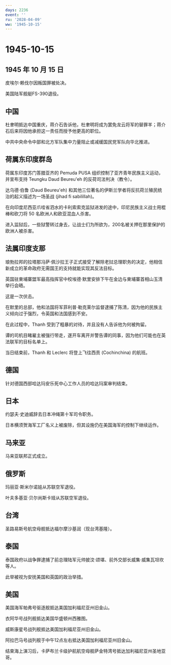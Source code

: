 ```yaml
---
days: 2236
event: ''
ru: '2028-04-09'
ww: '1945-10-15'
---
```


# 1945-10-15

## 1945 年 10 月 15 日

皮埃尔·赖伐尔因叛国罪被处决。

美国陆军舰艇FS-390退役。

## 中国

杜聿明抵达中国重庆，蒋介石告诉他，杜聿明将成为罢免龙云将军的替罪羊；蒋介石后来将因他承担这一责任而授予他更高的职位。

中共中央命令中部和北方军队集中力量阻止或减缓国民党军队向华北推进。

## 荷属东印度群岛

荷属东印度苏门答腊亚齐的 Pemuda PUSA
组织控制了亚齐青年民族主义运动，并宣布支持 Teungku Daud Beureu\'eh
的反荷司法判决（教令）。

达乌德·伯鲁 (Daud Beureu\'eh)
和其他三位著名的伊斯兰学者将反抗荷兰殖民统治的起义描述为一场圣战 (jihad
fi sabilillah)。

在向印度尼西亚爪哇省泗水的卡利索索克监狱进发的途中，印尼民族主义战士用棍棒和砍刀将
50 名欧洲人和欧亚混血人杀害。

进入监狱后，一些狱警转过身去，让战士们为所欲为，200名被关押在那里保护的欧洲人被杀害。

## 法属印度支那

琅勃拉邦的拉塔那冯萨·佩沙拉王子正式接受了解除老挝总理职务的决定，他相信新成立的革命政府无需国王的支持就能实现其反法目标。

英国驻柬埔寨盟军最高指挥官中校埃德·默里安排下午在金边与柬埔寨首相山玉清举行会晤。

这是一次伏击。

在默里的总部，他和法国将军菲利普·勒克莱尔监督逮捕了陈清，因为他的民族主义倾向过于强烈，令英国和法国感到不安。

在此过程中，Thanh 受到了粗暴的对待，并且没有人告诉他为何被拘留。

谭的司机目睹雇主被强行带走，遂开车离开并警告谭的同事，因为他们可能也在英法联军的目标名单上。

当日结束前，Thanh 和 Leclerc 将登上飞往西贡 (Cochinchina) 的航班。

## 德国

针对德国西部哈达玛安乐死中心工作人员的哈达玛案审判结束。

## 日本

约瑟夫·史迪威辞去日本冲绳第十军司令职务。

日本横须贺海军工厂名义上被废除，但其设施仍在美国海军的控制下继续运作。

## 马来亚

马来亚联邦正式成立。

## 俄罗斯

玛丽亚·斯米尔诺娃从苏联空军退役。

叶夫多基亚·贝尔尚斯卡娅从苏联空军退役。

## 台湾

圣路易斯号航空母舰抵达福尔摩沙基润（现台湾基隆）。

## 泰国

泰国政府以战争罪逮捕了前总理陆军元帅披汶·颂堪、前外交部长威集·威集瓦坦坎等人。

此举被视为安抚美国和英国的政治举措。

## 美国

美国海军帕弗号驱逐舰抵达美国加利福尼亚州旧金山。

衣阿华号战列舰抵达美国华盛顿州西雅图。

威斯康星号战列舰抵达美国加利福尼亚州旧金山。

阿拉巴马号战列舰于中午12点左右抵达美国加利福尼亚州旧金山。

结束海上演习后，卡萨布兰卡级护航航空母舰萨金特湾号抵达加利福尼亚州圣地亚哥。